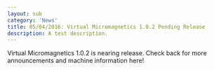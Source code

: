 ```yaml
---
layout: sub
category: 'News'
title: 05/04/2016: Virtual Micromagnetics 1.0.2 Pending Release
description: A test description.
---
```


Virtual Micromagnetics 1.0.2 is nearing release. Check back for more
announcements and machine information here!